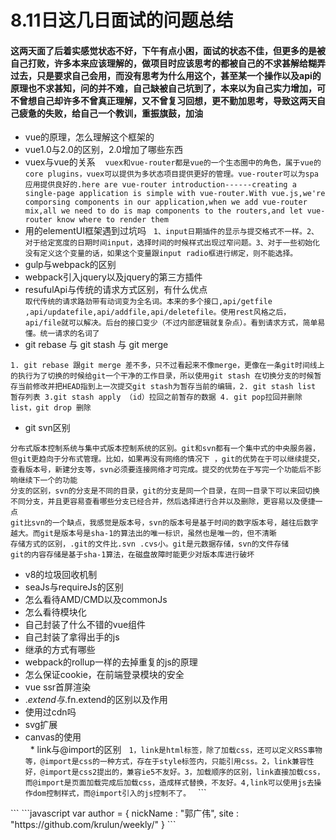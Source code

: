 # 8.11日这几日面试的问题总结

#### 这两天面了后着实感觉状态不好，下午有点小困，面试的状态不佳，但更多的是被自己打败，许多本来应该理解的，做项目时应该思考的都被自己的不求甚解给糊弄过去，只是要求自己会用，而没有思考为什么用这个，甚至某一个操作以及api的原理也不求甚知，问的并不难，自己缺被自己坑到了，本来以为自己实力增加，可不曾想自己却许多不曾真正理解，又不曾复习回想，更不勤加思考，导致这两天自己疲惫的失败，给自己一个教训，重振旗鼓，加油

   * vue的原理，怎么理解这个框架的
   * vue1.0与2.0的区别，2.0增加了哪些东西 
   * vuex与vue的关系
    `vuex和vue-router都是vue的一个生态圈中的角色，属于vue的core plugins，vuex可以提供为多状态项目提供更好的管理。vue-router可以为spa应用提供良好的.here are vue-router introduction------creating a single-page application is simple with vue-router.With vue.js,we're comporsing components in our application,when we add vue-router mix,all we need to do is map components to the routers,and let vue-router know where to render them `
   * 用的elementUI框架遇到过坑吗
   `1、input日期插件的显示与提交格式不一样。2、对于给定宽度的日期时间input，选择时间的时候样式出现过窄问题。3、对于一些初始化没有定义这个变量的话，如果这个变量跟input radio框进行绑定，则不能选择。`
   * gulp与webpack的区别
   * webpack引入jquery以及jquery的第三方插件
   * resufulApi与传统的请求方式区别，有什么优点  
  `取代传统的请求路劲带有动词变为全名词。本来的多个接口,api/getfile ,api/updatefile,api/addfile,api/deletefile。使用rest风格之后，api/file就可以解决。后台的接口变少（不过内部逻辑就复杂点）。看到请求方式，简单易懂。统一请求的名词了`
   * git rebase 与 git stash 与 git merge
   
 `1. git rebase 跟git merge 差不多，只不过看起来不像merge，更像在一条git时间线上的执行为了切换的时候给git一个干净的工作目录，所以使用git stash 在切换分支的时候暂存当前修改并把HEAD指到上一次提交git stash为暂存当前的编辑，2. git stash list 暂存列表 3.git stash apply （id）拉回之前暂存的数据 4. git pop拉回并删除list，git drop 删除`

  * git svn区别

  `分布式版本控制系统与集中式版本控制系统的区别。git和svn都有一个集中式的中央服务器，但git更趋向于分布式管理。比如，如果再没有网络的情况下
  ，git的优势在于可以继续提交，查看版本号，新建分支等，svn必须要连接网络才可完成。提交的优势在于写完一个功能后不影响继续下一个的功能`  
  `分支的区别，svn的分支是不同的目录，git的分支是同一个目录，在同一目录下可以来回切换不同分支，并且更容易查看哪些分支已经合并，然后选择进行合并以及删除，更容易以及便捷一点`  
  `git比svn的一个缺点，我感觉是版本号，svn的版本号是基于时间的数字版本号，越往后数字越大。而git是版本号是sha-1的算法出的唯一标识，虽然也是唯一的，但不清晰`  
  `存储方式的区别，.git的文件比.svn .cvs小。git是元数据存储，svn的文件存储`  
  `git的内容存储是基于sha-1算法，在磁盘故障时能更少对版本库进行破坏`  
   * v8的垃圾回收机制
   * seaJs与requireJs的区别
   * 怎么看待AMD/CMD以及commonJs
   * 怎么看待模块化
   * 自己封装了什么不错的vue组件
   * 自己封装了拿得出手的js
   * 继承的方式有哪些
   * webpack的rollup一样的去掉重复的js的原理
   * 怎么保证cookie，在前端登录模块的安全
   * vue ssr首屏渲染
   * $.extend与$.fn.extend的区别以及作用
   * 使用过cdn吗
   * svg扩展
   * canvas的使用  
   * link与@import的区别
   `1，link是html标签，除了加载css，还可以定义RSS事物等，@import是css的一种方式，存在于style标签内，只能引用css。2，link兼容性好，@import是css2提出的，兼容ie5不友好。3，加载顺序的区别，link直接加载css，而@import是页面加载完成后加载css，造成样式替换，不友好。4,link可以使用js去操作dom控制样式，而@import引入的js控制不了。`
   ```
   <link rel="icon" href="favicon.ico" type="image/x-icon" /> 
   ```
```javascript
 var author = {
  nickName  : "郭广伟",
    site : "https://github.com/krulun/weekly/"
  }
```
